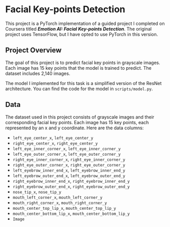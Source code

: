 # Facial Key-points Detection

This project is a PyTorch implementation of a guided project I completed on Coursera titled ***Emotion AI: Facial Key-points Detection***. The original project uses TensorFlow, but I have opted to use PyTorch in this version.

## Project Overview

The goal of this project is to predict facial key points in grayscale images. Each image has 15 key points that the model is trained to predict. The dataset includes 2,140 images.

The model I implemented for this task is a simplified version of the ResNet architecture. You can find the code for the model in `scripts/model.py`.

## Data

The dataset used in this project consists of grayscale images and their corresponding facial key points. Each image has 15 key points, each represented by an x and y coordinate. Here are the data columns:

- `left_eye_center_x`, `left_eye_center_y`
- `right_eye_center_x`, `right_eye_center_y`
- `left_eye_inner_corner_x`, `left_eye_inner_corner_y`
- `left_eye_outer_corner_x`, `left_eye_outer_corner_y`
- `right_eye_inner_corner_x`, `right_eye_inner_corner_y`
- `right_eye_outer_corner_x`, `right_eye_outer_corner_y`
- `left_eyebrow_inner_end_x`, `left_eyebrow_inner_end_y`
- `left_eyebrow_outer_end_x`, `left_eyebrow_outer_end_y`
- `right_eyebrow_inner_end_x`, `right_eyebrow_inner_end_y`
- `right_eyebrow_outer_end_x`, `right_eyebrow_outer_end_y`
- `nose_tip_x`, `nose_tip_y`
- `mouth_left_corner_x`, `mouth_left_corner_y`
- `mouth_right_corner_x`, `mouth_right_corner_y`
- `mouth_center_top_lip_x`, `mouth_center_top_lip_y`
- `mouth_center_bottom_lip_x`, `mouth_center_bottom_lip_y`
- `Image`
